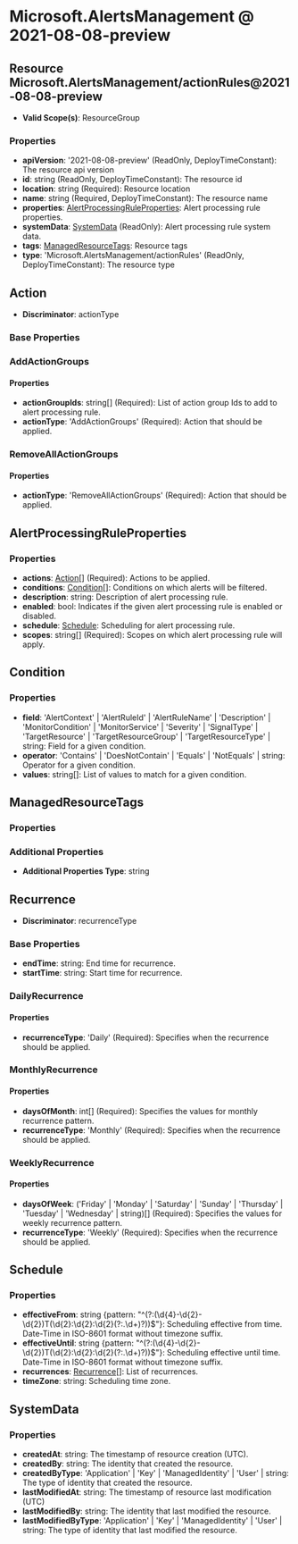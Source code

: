 # Microsoft.AlertsManagement @ 2021-08-08-preview

## Resource Microsoft.AlertsManagement/actionRules@2021-08-08-preview
* **Valid Scope(s)**: ResourceGroup
### Properties
* **apiVersion**: '2021-08-08-preview' (ReadOnly, DeployTimeConstant): The resource api version
* **id**: string (ReadOnly, DeployTimeConstant): The resource id
* **location**: string (Required): Resource location
* **name**: string (Required, DeployTimeConstant): The resource name
* **properties**: [AlertProcessingRuleProperties](#alertprocessingruleproperties): Alert processing rule properties.
* **systemData**: [SystemData](#systemdata) (ReadOnly): Alert processing rule system data.
* **tags**: [ManagedResourceTags](#managedresourcetags): Resource tags
* **type**: 'Microsoft.AlertsManagement/actionRules' (ReadOnly, DeployTimeConstant): The resource type

## Action
* **Discriminator**: actionType

### Base Properties

### AddActionGroups
#### Properties
* **actionGroupIds**: string[] (Required): List of action group Ids to add to alert processing rule.
* **actionType**: 'AddActionGroups' (Required): Action that should be applied.

### RemoveAllActionGroups
#### Properties
* **actionType**: 'RemoveAllActionGroups' (Required): Action that should be applied.


## AlertProcessingRuleProperties
### Properties
* **actions**: [Action](#action)[] (Required): Actions to be applied.
* **conditions**: [Condition](#condition)[]: Conditions on which alerts will be filtered.
* **description**: string: Description of alert processing rule.
* **enabled**: bool: Indicates if the given alert processing rule is enabled or disabled.
* **schedule**: [Schedule](#schedule): Scheduling for alert processing rule.
* **scopes**: string[] (Required): Scopes on which alert processing rule will apply.

## Condition
### Properties
* **field**: 'AlertContext' | 'AlertRuleId' | 'AlertRuleName' | 'Description' | 'MonitorCondition' | 'MonitorService' | 'Severity' | 'SignalType' | 'TargetResource' | 'TargetResourceGroup' | 'TargetResourceType' | string: Field for a given condition.
* **operator**: 'Contains' | 'DoesNotContain' | 'Equals' | 'NotEquals' | string: Operator for a given condition.
* **values**: string[]: List of values to match for a given condition.

## ManagedResourceTags
### Properties
### Additional Properties
* **Additional Properties Type**: string

## Recurrence
* **Discriminator**: recurrenceType

### Base Properties
* **endTime**: string: End time for recurrence.
* **startTime**: string: Start time for recurrence.

### DailyRecurrence
#### Properties
* **recurrenceType**: 'Daily' (Required): Specifies when the recurrence should be applied.

### MonthlyRecurrence
#### Properties
* **daysOfMonth**: int[] (Required): Specifies the values for monthly recurrence pattern.
* **recurrenceType**: 'Monthly' (Required): Specifies when the recurrence should be applied.

### WeeklyRecurrence
#### Properties
* **daysOfWeek**: ('Friday' | 'Monday' | 'Saturday' | 'Sunday' | 'Thursday' | 'Tuesday' | 'Wednesday' | string)[] (Required): Specifies the values for weekly recurrence pattern.
* **recurrenceType**: 'Weekly' (Required): Specifies when the recurrence should be applied.


## Schedule
### Properties
* **effectiveFrom**: string {pattern: "^(?:(\d{4}-\d{2}-\d{2})T(\d{2}:\d{2}:\d{2}(?:\.\d+)?))$"}: Scheduling effective from time. Date-Time in ISO-8601 format without timezone suffix.
* **effectiveUntil**: string {pattern: "^(?:(\d{4}-\d{2}-\d{2})T(\d{2}:\d{2}:\d{2}(?:\.\d+)?))$"}: Scheduling effective until time. Date-Time in ISO-8601 format without timezone suffix.
* **recurrences**: [Recurrence](#recurrence)[]: List of recurrences.
* **timeZone**: string: Scheduling time zone.

## SystemData
### Properties
* **createdAt**: string: The timestamp of resource creation (UTC).
* **createdBy**: string: The identity that created the resource.
* **createdByType**: 'Application' | 'Key' | 'ManagedIdentity' | 'User' | string: The type of identity that created the resource.
* **lastModifiedAt**: string: The timestamp of resource last modification (UTC)
* **lastModifiedBy**: string: The identity that last modified the resource.
* **lastModifiedByType**: 'Application' | 'Key' | 'ManagedIdentity' | 'User' | string: The type of identity that last modified the resource.

